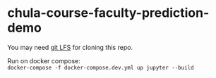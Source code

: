 # chula-course-faculty-prediction-demo

You may need [git LFS](https://git-lfs.github.com/) for cloning this repo.

Run on docker compose:    
`docker-compose -f docker-compose.dev.yml up jupyter --build`